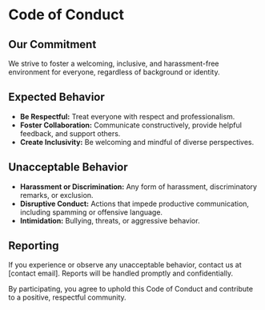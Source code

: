 # Code of Conduct

## Our Commitment
We strive to foster a welcoming, inclusive, and harassment-free environment for everyone, regardless of background or identity.

## Expected Behavior
- **Be Respectful:** Treat everyone with respect and professionalism.
- **Foster Collaboration:** Communicate constructively, provide helpful feedback, and support others.
- **Create Inclusivity:** Be welcoming and mindful of diverse perspectives.

## Unacceptable Behavior
- **Harassment or Discrimination:** Any form of harassment, discriminatory remarks, or exclusion.
- **Disruptive Conduct:** Actions that impede productive communication, including spamming or offensive language.
- **Intimidation:** Bullying, threats, or aggressive behavior.

## Reporting
If you experience or observe any unacceptable behavior, contact us at [contact email]. Reports will be handled promptly and confidentially.

By participating, you agree to uphold this Code of Conduct and contribute to a positive, respectful community.
